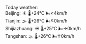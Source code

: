 Today weather:  
Beijing: ☀️ 🌡️+24°C 🌬️↙4km/h  
Tianjin: 🌫  🌡️+26°C 🌬️↖0km/h  
Shijiazhuang: ☀️ 🌡️+25°C 🌬️→0km/h  
Tangshan: 🌫  🌡️+26°C 🌬️↑0km/h  
